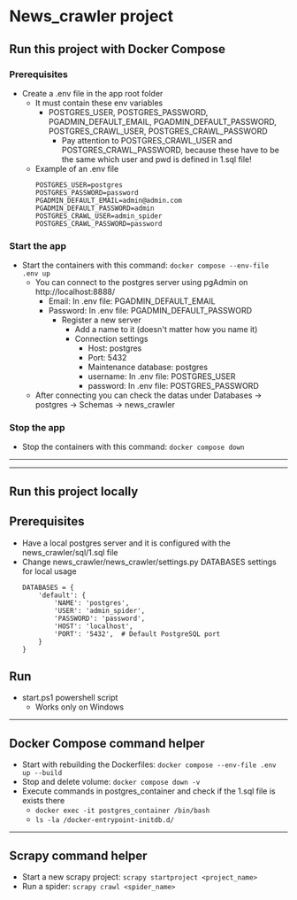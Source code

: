 # News_crawler project
## Run this project with Docker Compose
### Prerequisites
- Create a .env file in the app root folder
    - It must contain these env variables
        - POSTGRES_USER, POSTGRES_PASSWORD, PGADMIN_DEFAULT_EMAIL, PGADMIN_DEFAULT_PASSWORD, POSTGRES_CRAWL_USER, POSTGRES_CRAWL_PASSWORD
            - Pay attention to POSTGRES_CRAWL_USER and POSTGRES_CRAWL_PASSWORD, because these have to be the same which user and pwd is defined in 1.sql file!
    - Example of an .env file
        ```
        POSTGRES_USER=postgres
        POSTGRES_PASSWORD=password
        PGADMIN_DEFAULT_EMAIL=admin@admin.com
        PGADMIN_DEFAULT_PASSWORD=admin
        POSTGRES_CRAWL_USER=admin_spider
        POSTGRES_CRAWL_PASSWORD=password
        ```
### Start the app
- Start the containers with this command: ```docker compose --env-file .env up```
    - You can connect to the postgres server using pgAdmin on http://localhost:8888/ 
        - Email: In .env file: PGADMIN_DEFAULT_EMAIL
        - Password: In .env file: PGADMIN_DEFAULT_PASSWORD
            - Register a new server
                - Add a name to it (doesn't matter how you name it)
                - Connection settings
                    - Host: postgres
                    - Port: 5432
                    - Maintenance database: postgres
                    - username: In .env file: POSTGRES_USER
                    - password: In .env file: POSTGRES_PASSWORD
    - After connecting you can check the datas under Databases -> postgres -> Schemas -> news_crawler
### Stop the app
- Stop the containers with this command: ```docker compose down```
---
---
## Run this project locally
## Prerequisites
- Have a local postgres server and it is configured with the news_crawler/sql/1.sql file
- Change news_crawler/news_crawler/settings.py DATABASES settings for local usage
    ```
    DATABASES = {
        'default': {
            'NAME': 'postgres',
            'USER': 'admin_spider',
            'PASSWORD': 'password',
            'HOST': 'localhost',
            'PORT': '5432',  # Default PostgreSQL port
        }
    }
    ```
## Run
- start.ps1 powershell script
    - Works only on Windows
---
## Docker Compose command helper
- Start with rebuilding the Dockerfiles: ```docker compose --env-file .env up --build```
- Stop and delete volume: ```docker compose down -v```
- Execute commands in postgres_container and check if the 1.sql file is exists there
    - ```docker exec -it postgres_container /bin/bash```
    - ```ls -la /docker-entrypoint-initdb.d/```
---
## Scrapy command helper
- Start a new scrapy project: ```scrapy startproject <project_name>```
- Run a spider: ```scrapy crawl <spider_name>```
